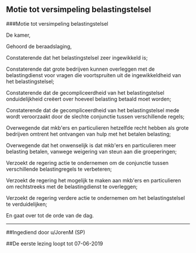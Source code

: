 ## Motie tot versimpeling belastingstelsel 
 
###Motie tot versimpeling belastingstelsel

De kamer,

Gehoord de beraadslaging,

Constaterende dat het belastingstelsel zeer ingewikkeld is;

Constaterende dat grote bedrijven kunnen overleggen met de belastingdienst voor vragen die voortspruiten uit de ingewikkeldheid van het belastingstelsel;

Constaterende dat de gecompliceerdheid van het belastingstelsel onduidelijkheid creëert over hoeveel belasting betaald moet worden;

Constaterende dat de gecompliceerdheid van het belastingstelsel mede wordt veroorzaakt door de slechte conjunctie tussen verschillende regels;

Overwegende dat mkb'ers en particulieren hetzelfde recht hebben als grote bedrijven omtrent het ontvangen van hulp met het betalen belasting;

Overwegende dat het onwenselijk is dat mkb'ers en particulieren meer belasting betalen, vanwege weigering van steun aan die groeperingen;

Verzoekt de regering actie te ondernemen om de conjunctie tussen verschillende belastingregels te verbeteren;

Verzoekt de regering het mogelijk te maken aan mkb'ers en particulieren om rechtstreeks met de belastingdienst te overleggen;

Verzoekt de regering verdere actie te ondernemen om het belastingstelsel te verduidelijken;

En gaat over tot de orde van de dag.

---

##Ingediend door u/JorenM (SP)

##De eerste lezing loopt tot 07-06-2019